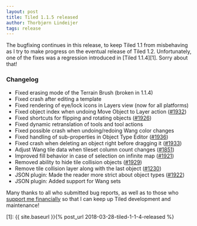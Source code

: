 ```yaml
---
layout: post
title: Tiled 1.1.5 released
author: Thorbjørn Lindeijer
tags: release
---
```


The bugfixing continues in this release, to keep Tiled 1.1 from misbehaving as I try to make progress on the eventual release of Tiled 1.2. Unfortunately, one of the fixes was a regression introduced in [Tiled 1.1.4][1]. Sorry about that!

### Changelog

* Fixed erasing mode of the Terrain Brush (broken in 1.1.4)
* Fixed crash after editing a template
* Fixed rendering of eye/lock icons in Layers view (now for all platforms)
* Fixed object index when undoing Move Object to Layer action ([#1932](https://github.com/bjorn/tiled/issues/1932))
* Fixed shortcuts for flipping and rotating objects ([#1926](https://github.com/bjorn/tiled/issues/1926))
* Fixed dynamic retranslation of tools and tool actions
* Fixed possible crash when undoing/redoing Wang color changes
* Fixed handling of sub-properties in Object Type Editor ([#1936](https://github.com/bjorn/tiled/issues/1936))
* Fixed crash when deleting an object right before dragging it ([#1933](https://github.com/bjorn/tiled/issues/1933))
* Adjust Wang tile data when tileset column count changes ([#1851](https://github.com/bjorn/tiled/issues/1851))
* Improved fill behavior in case of selection on infinite map ([#1921](https://github.com/bjorn/tiled/issues/1921))
* Removed ability to hide tile collision objects ([#1929](https://github.com/bjorn/tiled/issues/1929))
* Remove tile collision layer along with the last object ([#1230](https://github.com/bjorn/tiled/issues/1230))
* JSON plugin: Made the reader more strict about object types ([#1922](https://github.com/bjorn/tiled/issues/1922))
* JSON plugin: Added support for Wang sets

Many thanks to all who submitted bug reports, as well as to those who [support me financially](https://www.patreon.com/bjorn) so that I can keep up Tiled development and maintenance!

[1]: {{ site.baseurl }}{% post_url 2018-03-28-tiled-1-1-4-released %}
